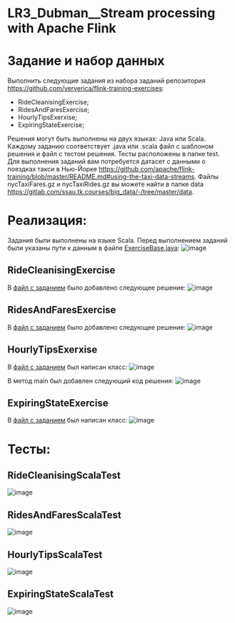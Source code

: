 # LR3_Dubman__Stream processing with Apache Flink

# Задание и набор данных

Выполнить следующие задания из набора заданий репозитория https://github.com/ververica/flink-training-exercises:
- RideCleanisingExercise;
- RidesAndFaresExercise;
- HourlyTipsExerxise;
- ExpiringStateExercise;

Решения могут быть выполнены на двух языках: Java или Scala. Каждому заданию соответствует .java или .scala файл с шаблоном решения и файл с тестом решения. Тесты расположены в папке test.
Для выполнения заданий вам потребуется датасет с данными о поездках такси в Нью-Йорке https://github.com/apache/flink-training/blob/master/README.md#using-the-taxi-data-streams. Файлы nycTaxiFares.gz и nycTaxiRides.gz вы можете найти в папке data https://gitlab.com/ssau.tk.courses/big_data/-/tree/master/data.

# Реализация: 

Задания были выполнены на языке Scala. Перед выполнением заданий были указаны пути к данным в файле [ExerciseBase.java](https://github.com/Won20/Big-Data/blob/main/LR3_Dubman__Stream%20processing%20with%20Apache%20Flink/flink-training-exercises/src/main/java/com/ververica/flinktraining/exercises/datastream_java/utils/ExerciseBase.java):
![image](https://github.com/Won20/Big-Data/assets/102918065/e33da993-cb7f-45a5-bd02-083edbc24c82)

## RideCleanisingExercise
В [файл с заданием](https://github.com/Won20/Big-Data/blob/main/LR3_Dubman__Stream%20processing%20with%20Apache%20Flink/flink-training-exercises/src/main/scala/com/ververica/flinktraining/exercises/datastream_scala/basics/RideCleansingExercise.scala) было добавлено следующее решение: 
![image](https://github.com/Won20/Big-Data/assets/102918065/408f33cb-4bb7-47ab-8680-c19d85e06591)

## RidesAndFaresExercise
В [файл с заданием](https://github.com/Won20/Big-Data/blob/main/LR3_Dubman__Stream%20processing%20with%20Apache%20Flink/flink-training-exercises/src/main/scala/com/ververica/flinktraining/exercises/datastream_scala/state/RidesAndFaresExercise.scala) было добавлено следующее решение:
![image](https://github.com/Won20/Big-Data/assets/102918065/a71f845f-e2a3-4310-99b6-df3fdf6d554a)

## HourlyTipsExerxise
В [файл с заданием](https://github.com/Won20/Big-Data/blob/main/LR3_Dubman__Stream%20processing%20with%20Apache%20Flink/flink-training-exercises/src/main/scala/com/ververica/flinktraining/exercises/datastream_scala/windows/HourlyTipsExercise.scala) был написан класс:
![image](https://github.com/Won20/Big-Data/assets/102918065/fccba133-278a-40f7-ad8d-e269c4fc1086)

В метод main был добавлен следующий код решения:
![image](https://github.com/Won20/Big-Data/assets/102918065/2cbbfb33-ab52-4305-a805-310936bcc85b)

## ExpiringStateExercise
В [файл с заданием](https://github.com/Won20/Big-Data/blob/main/LR3_Dubman__Stream%20processing%20with%20Apache%20Flink/flink-training-exercises/src/main/scala/com/ververica/flinktraining/exercises/datastream_scala/process/ExpiringStateExercise.scala) был написан класс:
![image](https://github.com/Won20/Big-Data/assets/102918065/8898d5d7-dace-42cd-a8af-9625afcf5769)

# Тесты:

## RideCleanisingScalaTest
![image](https://github.com/Won20/Big-Data/assets/102918065/43f34e38-93fb-4edd-8d42-65fef93493a0)

## RidesAndFaresScalaTest
![image](https://github.com/Won20/Big-Data/assets/102918065/77c4712b-d9a5-4646-8ec9-1f0dc2f687c9)

## HourlyTipsScalaTest
![image](https://github.com/Won20/Big-Data/assets/102918065/fd8e22cb-5b88-44c4-a0a8-ce33c7c62dbc)

## ExpiringStateScalaTest
![image](https://github.com/Won20/Big-Data/assets/102918065/e5af600f-1d05-4ee2-9ee1-011f1cff5c2c)





